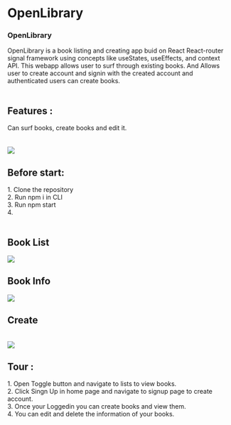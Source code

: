 # OpenLibrary
<h3>OpenLibrary</h3> OpenLibrary is a book listing and creating app buid on
React React-router signal framework using concepts
like useStates, useEffects, and context API.
This webapp allows user to surf through existing books. And
Allows user to create account and signin with the created account
and authenticated users can create books.
<br><br>
<h2>Features :</h2>
Can surf books, create books and edit it.
<br><br><br>
<img src='https://i.postimg.cc/x8mc3PMH/Hero.jpg'>
<h2>Before start:</h2>
1. Clone the repository <br>
2. Run npm i in CLI<br>
3. Run npm start<br>
4. 
<br><br>
<h2>Book List </h2>
<img src='https://i.postimg.cc/pXN9XgMB/List.jpg'>
<br>
<h2>Book Info</h2>
<img src='https://i.postimg.cc/0ykyzvW7/Info.jpg'>
<h2>Create</h2>
<br>
<img src='https://i.postimg.cc/RFHMkZhx/Create.jpg'>
<h2>Tour :</h2>
1. Open Toggle button and navigate to lists to view books.<br>
2. Click Singn Up in home page and navigate to signup page to create account.<br>
3. Once your Loggedin you can create books and view them.<br>
4. You can edit and delete the information of your books.<br>
